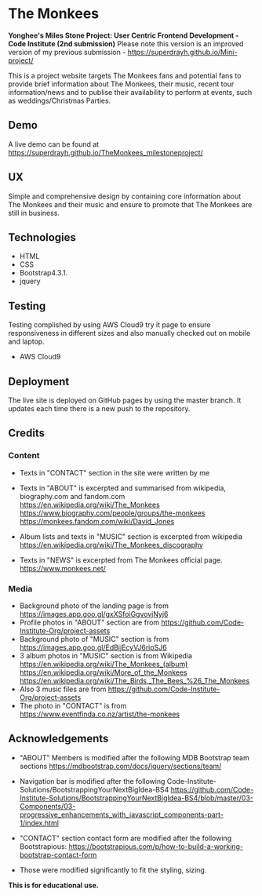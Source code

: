 # The Monkees

**Yonghee's Miles Stone Project: User Centric Frontend Development - Code Institute (2nd submission)**
Please note this version is an improved version of my previous submission - https://superdrayh.github.io/Mini-project/

This is a project website targets The Monkees fans and potential fans to provide brief information about The Monkees, their music, recent tour information/news and to publise their availability to perform at events, such as weddings/Christmas Parties. 

## Demo
A live demo can be found at https://superdrayh.github.io/TheMonkees_milestoneproject/

## UX
Simple and comprehensive design by containing core information about The Monkees and their music and ensure to promote that The Monkees are still in business.


## Technologies
- HTML
- CSS
- Bootstrap4.3.1.
- jquery


## Testing
Testing complished by using AWS Cloud9 try it page to ensure responsiveness in different sizes and also manually checked out on mobile and laptop. 
- AWS Cloud9 


## Deployment
The live site is deployed on GitHub pages by using the master branch. It updates each time there is a new push to the repository.

## Credits
### Content
- Texts in "CONTACT" section in the site were written by me

- Texts in "ABOUT" is excerpted and summarised from wikipedia, biography.com and fandom.com
https://en.wikipedia.org/wiki/The_Monkees
https://www.biography.com/people/groups/the-monkees
https://monkees.fandom.com/wiki/David_Jones

- Album lists and texts in "MUSIC" section is excerpted from wikipedia
https://en.wikipedia.org/wiki/The_Monkees_discography

- Texts in "NEWS" is excerpted from The Monkees official page.
https://www.monkees.net/

### Media

- Background photo of the landing page is from https://images.app.goo.gl/gxXSfoiGgvovjNyj6
- Profile photos in "ABOUT" section are from https://github.com/Code-Institute-Org/project-assets
- Background photo of "MUSIC" section is from https://images.app.goo.gl/EdBjjEcyVJ6ripSJ6
- 3 album photos in "MUSIC" section is from Wikipedia
https://en.wikipedia.org/wiki/The_Monkees_(album)
https://en.wikipedia.org/wiki/More_of_the_Monkees
https://en.wikipedia.org/wiki/The_Birds,_The_Bees_%26_The_Monkees
- Also 3 music files are from https://github.com/Code-Institute-Org/project-assets
- The photo in "CONTACT" is from https://www.eventfinda.co.nz/artist/the-monkees

## Acknowledgements

- "ABOUT" Members is modified after the following MDB Bootstrap team sections
https://mdbootstrap.com/docs/jquery/sections/team/
- Navigation bar is modified after the following Code-Institute-Solutions/BootstrappingYourNextBigIdea-BS4
https://github.com/Code-Institute-Solutions/BootstrappingYourNextBigIdea-BS4/blob/master/03-Components/03-progressive_enhancements_with_javascript_components-part-1/index.html
- "CONTACT" section contact form are modified after the following Bootstrapious:
https://bootstrapious.com/p/how-to-build-a-working-bootstrap-contact-form

- Those were modified significantly to fit the styling, sizing.

**This is for educational use.**
